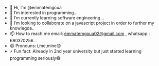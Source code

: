 - 👋 Hi, I’m @emmatemgoua
- 👀 I’m interested in programming...
- 🌱 I’m currently learning software engineering...
- 💞️ I’m looking to collaborate on a javascript project in order to further my knowlegde..
- 📫 How to reach me email: emmatemgoua02@gmail.com , whatsapp : 690370256...
- 😄 Pronouns: i,me,mine😊
- ⚡ Fun fact: Already in 2nd year university but just started learning programming seriously😅️

<!---
emmatemgoua/emmatemgoua is a ✨ special ✨ repository because its `README.md` (this file) appears on your GitHub profile.
You can click the Preview link to take a look at your changes.
--->
